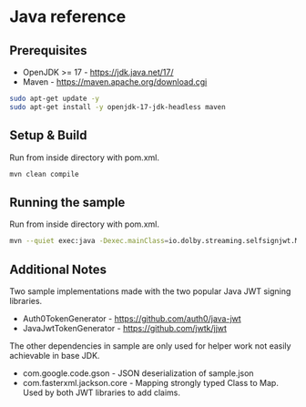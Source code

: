 # Java reference

## Prerequisites

* OpenJDK >= 17 - <https://jdk.java.net/17/>
* Maven - <https://maven.apache.org/download.cgi>

```bash
sudo apt-get update -y
sudo apt-get install -y openjdk-17-jdk-headless maven
```

## Setup & Build

Run from inside directory with pom.xml.

```bash
mvn clean compile
```

## Running the sample

Run from inside directory with pom.xml.

```bash
mvn --quiet exec:java -Dexec.mainClass=io.dolby.streaming.selfsignjwt.Main
```

## Additional Notes

Two sample implementations made with the two popular Java JWT signing libraries.

* Auth0TokenGenerator - <https://github.com/auth0/java-jwt>
* JavaJwtTokenGenerator - <https://github.com/jwtk/jjwt>

The other dependencies in sample are only used for helper work not easily achievable in base JDK.

* com.google.code.gson - JSON deserialization of sample.json
* com.fasterxml.jackson.core - Mapping strongly typed Class to Map. Used by both JWT libraries to add claims.

